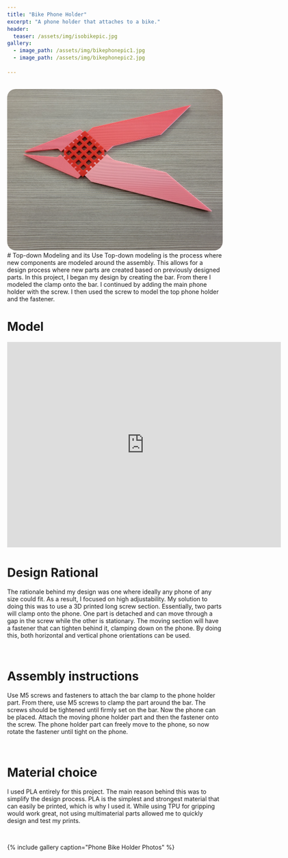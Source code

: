 ```yaml
---
title: "Bike Phone Holder"
excerpt: "A phone holder that attaches to a bike."
header:
  teaser: /assets/img/isobikepic.jpg
gallery:
  - image_path: /assets/img/bikephonepic1.jpg
  - image_path: /assets/img/bikephonepic2.jpg
   
---
```


<br>
<img src="/assets/img/pliers1.jpg" style="border-radius: 20px;">

<br>
# Top-down Modeling and its Use
Top-down modeling is the process where new components are modeled around the assembly. This allows for a design process where new parts are created based on previously designed parts. In this project, I began my design by creating the bar. From there I modeled the clamp onto the bar. I continued by adding the main phone holder with the screw. I then used the screw to model the top phone holder and the fastener.

<br>

# Model
<iframe src="https://vanderbilt643.autodesk360.com/shares/public/SH512d4QTec90decfa6e4ff336cd47c03c25?mode=embed" width="640" height="480" allowfullscreen="true" webkitallowfullscreen="true" mozallowfullscreen="true"  frameborder="0"></iframe>
<br>

# Design Rational
The rationale behind my design was one where ideally any phone of any size could fit. As a result, I focused on high adjustability. My solution to doing this was to use a 3D printed long screw section. Essentially, two parts will clamp onto the phone. One part is detached and can move through a gap in the screw while the other is stationary. The moving section will have a fastener that can tighten behind it, clamping down on the phone. By doing this, both horizontal and vertical phone orientations can be used.

<br>

# Assembly instructions 
Use M5 screws and fasteners to attach the bar clamp to the phone holder part. From there, use M5 screws to clamp the part around the bar. The screws should be tightened until firmly set on the bar. Now the phone can be placed. Attach the moving phone holder part and then the fastener onto the screw. The phone holder part can freely move to the phone, so now rotate the fastener until tight on the phone. 

<br>

# Material choice 
I used PLA entirely for this project. The main reason behind this was to simplify the design process. PLA is the simplest and strongest material that can easily be printed, which is why I used it. While using TPU for gripping would work great, not using multimaterial parts allowed me to quickly design and test my prints.

<br>

{% include gallery caption="Phone Bike Holder Photos" %}


